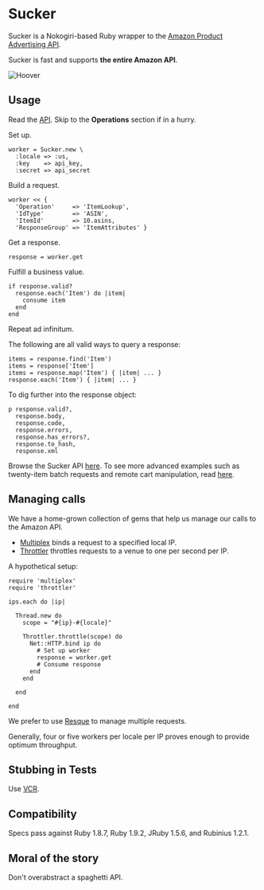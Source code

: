 Sucker
======

Sucker is a Nokogiri-based Ruby wrapper to the [Amazon Product Advertising API](https://affiliate-program.amazon.co.uk/gp/advertising/api/detail/main.html).

Sucker is fast and supports __the entire Amazon API__.

![Hoover](https://github.com/papercavalier/sucker/raw/master/hoover.jpg)

Usage
-----

Read the [API](http://aws.amazon.com/archives/Product%20Advertising%20API). Skip to the __Operations__ section if in a hurry.

Set up.

    worker = Sucker.new \
      :locale => :us,
      :key    => api_key,
      :secret => api_secret

Build a request.

    worker << {
      'Operation'     => 'ItemLookup',
      'IdType'        => 'ASIN',
      'ItemId'        => 10.asins,
      'ResponseGroup' => 'ItemAttributes' }

Get a response.

    response = worker.get

Fulfill a business value.

    if response.valid?
      response.each('Item') do |item|
        consume item
      end
    end

Repeat ad infinitum.

The following are all valid ways to query a response:

    items = response.find('Item')
    items = response['Item']
    items = response.map('Item') { |item| ... }
    response.each('Item') { |item| ... }

To dig further into the response object:

    p response.valid?,
      response.body,
      response.code,
      response.errors,
      response.has_errors?,
      response.to_hash,
      response.xml

Browse the Sucker API [here](http://rdoc.info/github/papercavalier/sucker/master/frames). To see more advanced examples such as twenty-item batch requests and remote cart manipulation, read [here](http://relishapp.com/papercavalier/sucker).

Managing calls
--------------

We have a home-grown collection of gems that help us manage our
calls to the Amazon API.

* [Multiplex](http://github.com/papercavalier/multiplex) binds a
  request to a specified local IP.
* [Throttler](http://github.com/papercavalier/throttler) throttles
  requests to a venue to one per second per IP.

A hypothetical setup:

    require 'multiplex'
    require 'throttler'

    ips.each do |ip|

      Thread.new do
        scope = "#{ip}-#{locale}"

        Throttler.throttle(scope) do
          Net::HTTP.bind ip do
            # Set up worker
            response = worker.get
            # Consume response
          end
        end

      end

    end

We prefer to use [Resque](http://github.com/defunkt/resque) to manage
multiple requests.

Generally, four or five workers per locale per IP proves enough to provide
optimum throughput.

Stubbing in Tests
-----------------

Use [VCR](http://github.com/myronmarston/vcr).

Compatibility
-------------

Specs pass against Ruby 1.8.7, Ruby 1.9.2, JRuby 1.5.6, and Rubinius 1.2.1.

Moral of the story
------------------

Don't overabstract a spaghetti API.
